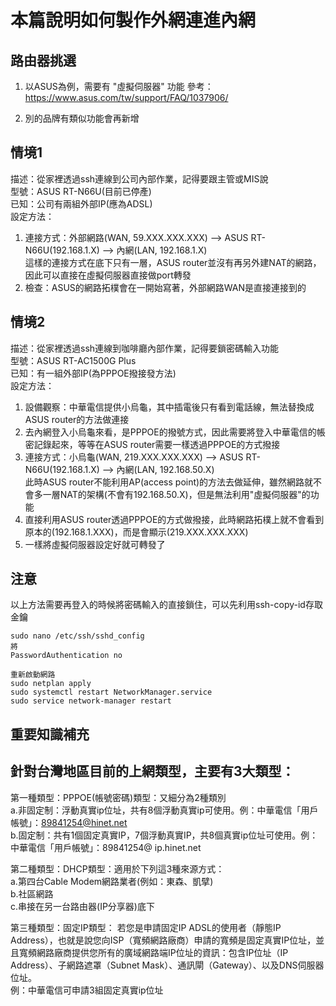 # 本篇說明如何製作外網連進內網  
  
## 路由器挑選  
1. 以ASUS為例，需要有 "虛擬伺服器" 功能
參考：https://www.asus.com/tw/support/FAQ/1037906/  
  
2. 別的品牌有類似功能會再新增  
  



## 情境1
描述：從家裡透過ssh連線到公司內部作業，記得要跟主管或MIS說  
型號：ASUS RT-N66U(目前已停產)  
已知：公司有兩組外部IP(應為ADSL)  
設定方法：  
1. 連接方式：外部網路(WAN, 59.XXX.XXX.XXX) --> ASUS RT-N66U(192.168.1.X) --> 內網(LAN, 192.168.1.X)  
這樣的連接方式在底下只有一層，ASUS router並沒有再另外建NAT的網路，因此可以直接在虛擬伺服器直接做port轉發  
2. 檢查：ASUS的網路拓樸會在一開始寫著，外部網路WAN是直接連接到的  
  
## 情境2
描述：從家裡透過ssh連線到咖啡廳內部作業，記得要鎖密碼輸入功能  
型號：ASUS RT-AC1500G Plus  
已知：有一組外部IP(為PPPOE撥接發方法)  
設定方法：  
1. 設備觀察：中華電信提供小烏龜，其中插電後只有看到電話線，無法替換成ASUS router的方法做連接  
2. 去內網登入小烏龜來看，是PPPOE的撥號方式，因此需要將登入中華電信的帳密記錄起來，等等在ASUS router需要一樣透過PPPOE的方式撥接  
3. 連接方式：小烏龜(WAN, 219.XXX.XXX.XXX) --> ASUS RT-N66U(192.168.1.X) --> 內網(LAN, 192.168.50.X)  
此時ASUS router不能利用AP(access point)的方法去做延伸，雖然網路就不會多一層NAT的架構(不會有192.168.50.X)，但是無法利用"虛擬伺服器"的功能  
4. 直接利用ASUS router透過PPPOE的方式做撥接，此時網路拓樸上就不會看到原本的(192.168.1.XXX)，而是會顯示(219.XXX.XXX.XXX)
5. 一樣將虛擬伺服器設定好就可轉發了
  
## 注意  
以上方法需要再登入的時候將密碼輸入的直接鎖住，可以先利用ssh-copy-id存取金鑰  
```
sudo nano /etc/ssh/sshd_config
將
PasswordAuthentication no

重新啟動網路
sudo netplan apply
sudo systemctl restart NetworkManager.service
sudo service network-manager restart
```
  
  
  
## 重要知識補充  
## 針對台灣地區目前的上網類型，主要有3大類型： 
第一種類型：PPPOE(帳號密碼)類型：又細分為2種類別  
a.非固定制：浮動真實ip位址，共有8個浮動真實ip可使用。例：中華電信「用戶帳號」：89841254@hinet.net  
b.固定制：共有1個固定真實IP，7個浮動真實IP，共8個真實ip位址可使用。例：中華電信「用戶帳號」：89841254@ ip.hinet.net  
   
第二種類型：DHCP類型：適用於下列這3種來源方式：  
a.第四台Cable Modem網路業者(例如：東森、凱擘)  
b.社區網路  
c.串接在另一台路由器(IP分享器)底下  
  
第三種類型：固定IP類型：
若您是申請固定IP ADSL的使用者（靜態IP Address），也就是說您向ISP（寬頻網路廠商）申請的寬頻是固定真實IP位址，並且寬頻網路廠商提供您所有的廣域網路端IP位址的資訊：包含IP位址（IP Address）、子網路遮罩（Subnet Mask）、通訊閘（Gateway）、以及DNS伺服器位址。  
例：中華電信可申請3組固定真實ip位址  
